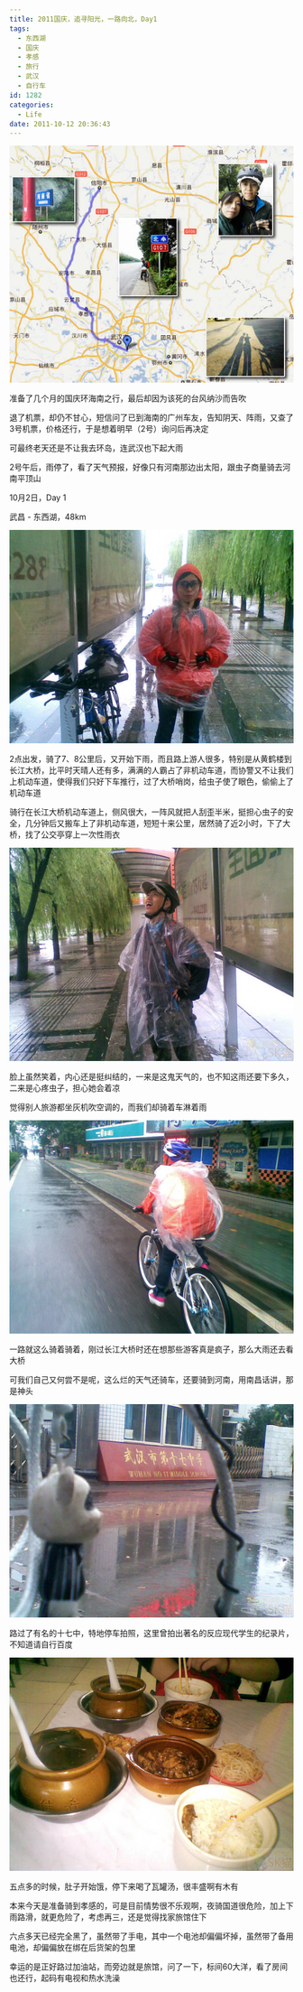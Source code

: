 ```yaml
---
title: 2011国庆，追寻阳光，一路向北，Day1
tags:
  - 东西湖
  - 国庆
  - 孝感
  - 旅行
  - 武汉
  - 自行车
id: 1282
categories:
  - Life
date: 2011-10-12 20:36:43
---
```


[![](/images/2011/11/map-1.jpg)](/images/2011/11/map-1.jpg)

准备了几个月的国庆环海南之行，最后却因为该死的台风纳沙而告吹

退了机票，却仍不甘心，短信问了已到海南的广州车友，告知阴天、阵雨，又查了3号机票，价格还行，于是想着明早（2号）询问后再决定

可最终老天还是不让我去环岛，连武汉也下起大雨

2号午后，雨停了，看了天气预报，好像只有河南那边出太阳，跟虫子商量骑去河南平顶山

10月2日，Day 1

武昌 - 东西湖，48km

[![](/images/2011/11/20111002001.jpg)](/images/2011/11/20111002001.jpg)

2点出发，骑了7、8公里后，又开始下雨，而且路上游人很多，特别是从黄鹤楼到长江大桥，比平时天晴人还有多，满满的人霸占了非机动车道，而协警又不让我们上机动车道，使得我们只好下车推行，过了大桥哨岗，给虫子使了眼色，偷偷上了机动车道

骑行在长江大桥机动车道上，侧风很大，一阵风就把人刮歪半米，挺担心虫子的安全，几分钟后又搬车上了非机动车道，短短十来公里，居然骑了近2小时，下了大桥，找了公交亭穿上一次性雨衣

[![](/images/2011/11/20111002003.jpg)](/images/2011/11/20111002003.jpg)

脸上虽然笑着，内心还是挺纠结的，一来是这鬼天气的，也不知这雨还要下多久，二来是心疼虫子，担心她会着凉

觉得别人旅游都坐灰机吹空调的，而我们却骑着车淋着雨

[![](/images/2011/11/20111002007.jpg)](/images/2011/11/20111002007.jpg)

一路就这么骑着骑着，刚过长江大桥时还在想那些游客真是疯子，那么大雨还去看大桥

可我们自己又何尝不是呢，这么烂的天气还骑车，还要骑到河南，用南昌话讲，那是神头

[![](/images/2011/11/20111002005.jpg)](/images/2011/11/20111002005.jpg)

路过了有名的十七中，特地停车拍照，这里曾拍出著名的反应现代学生的纪录片，不知道请自行百度

[![](/images/2011/11/20111002008.jpg)](/images/2011/11/20111002008.jpg)

五点多的时候，肚子开始饿，停下来喝了瓦罐汤，很丰盛啊有木有

本来今天是准备骑到孝感的，可是目前情势很不乐观啊，夜骑国道很危险，加上下雨路滑，就更危险了，考虑再三，还是觉得找家旅馆住下

六点多天已经完全黑了，虽然带了手电，其中一个电池却偏偏坏掉，虽然带了备用电池，却偏偏放在绑在后货架的包里

幸运的是正好路过加油站，而旁边就是旅馆，问了一下，标间60大洋，看了房间也还行，起码有电视和热水洗澡